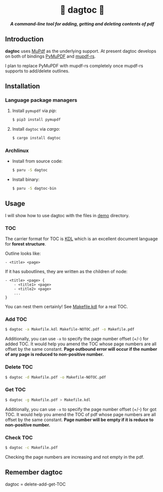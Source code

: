 <h1 align="center">🐍 dagtoc 📖</h1>

<h5 align="center">A command-line tool for adding, getting and deleting contents of pdf</h5>

## Introduction

**dagtoc** uses [MuPdf](https://mupdf.com/) as the underlying support.
At present dagtoc develops on both of bindings [PyMuPDF](https://github.com/pymupdf/PyMuPDF) and [mupdf-rs](https://github.com/messense/mupdf-rs).

I plan to replace PyMuPDF with mupdf-rs completely once mupdf-rs supports to add/delete outlines.



## Installation

### Language package managers

1. Install `pymupdf` via *pip*:

    ```bash
    $ pip3 install pymupdf
    ```

2. Install `dagtoc` via *cargo*:

   ```bash
   $ cargo install dagtoc
   ```

### Archlinux

- Install from source code:

  ```bash
  $ paru -S dagtoc
  ```

- Install binary:

  ```bash
  $ paru -S dagtoc-bin
  ```



## Usage

I will show how to use dagtoc with the files in [demo](./demo/) directory.

### TOC

The carrier format for TOC is [KDL](https://kdl.dev/) which is an excellent document language
for **forest structure**.

Outline looks like:

```
- <title> <page>
```

If it has suboutlines, they are written as the children of node:

```
- <title> <page> {
    - <title1> <page>
    - <title2> <page>
    ...
}
```

You can nest them certainly! See [Makefile.kdl](./demo/Makefile.kdl) for a real TOC.

### Add TOC

```bash
$ dagtoc -a Makefile.kdl Makefile-NOTOC.pdf -o Makefile.pdf
```

Additionally, you can use `-x` to specify the page number offset (+/-) for added TOC.
It would help you amend the TOC whose page numbers are all offset by the same constant.
**Page outbound error will occur if the number of any page is reduced to non-positive number.**

### Delete TOC

```bash
$ dagtoc -d Makefile.pdf -o Makefile-NOTOC.pdf
```

### Get TOC

```bash
$ dagtoc -g Makefile.pdf > Makefile.kdl
```

Additionally, you can use `-x` to specify the page number offset (+/-) for got TOC.
It would help you amend the TOC of pdf whose page numbers are all offset by the same constant.
**Page number will be empty if it is reduce to non-positive number.**

### Check TOC

```bash
$ dagtoc -c Makefile.pdf
```

Checking the page numbers are increasing and not empty in the pdf.



## Remember dagtoc

dagtoc = delete-add-get-TOC
